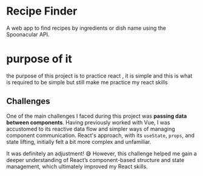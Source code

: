 # Recipe Finder
A web app to find recipes by ingredients or dish name using the Spoonacular API.

# purpose of it
the purpose of this project is to practice react , it is simple and this is what is required to be simple but still make me practice my react skills 

## Challenges

One of the main challenges I faced during this project was **passing data between components**. Having previously worked with Vue, I was accustomed to its reactive data flow and simpler ways of managing component communication. React's approach, with its `useState`, `props`, and state lifting, initially felt a bit more complex and unfamiliar.

It was definitely an adjustment! 😅 However, this challenge helped me gain a deeper understanding of React’s component-based structure and state management, which ultimately improved my React skills.
